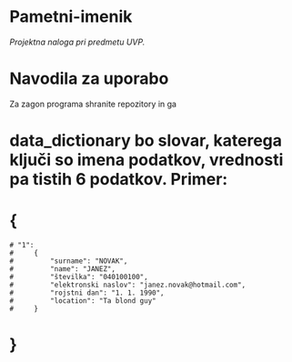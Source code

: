 # Pametni-imenik
*Projektna naloga pri predmetu UVP.*

# Navodila za uporabo
Za zagon programa shranite repozitory in ga 

# data_dictionary bo slovar, katerega ključi so imena podatkov, vrednosti pa tistih 6 podatkov. Primer:
#
# {
    # "1":
    #     {
    #         "surname": "NOVAK",
    #         "name": "JANEZ",
    #         "številka": "040100100",
    #         "elektronski naslov": "janez.novak@hotmail.com",
    #         "rojstni dan": "1. 1. 1990",
    #         "location": "Ta blond guy"
    #     }
# }